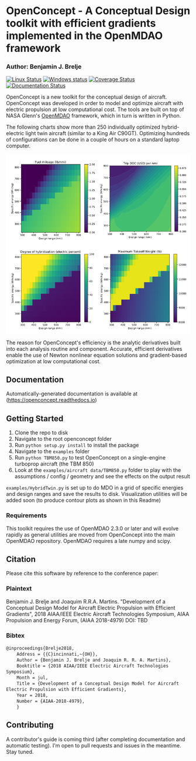 # OpenConcept - A Conceptual Design toolkit with efficient gradients implemented in the OpenMDAO framework

### Author: Benjamin J. Brelje

[![Linux Status](https://travis-ci.org/mdolab/openconcept.svg?branch=master)](https://travis-ci.org/mdolab/openconcept)
[![Windows status](https://ci.appveyor.com/api/projects/status/tn4hv14w5xlree4t/branch/master?svg=true)](https://ci.appveyor.com/project/bbrelje/openconcept/branch/master)
[![Coverage Status](https://coveralls.io/repos/github/mdolab/openconcept/badge.svg)](https://coveralls.io/github/mdolab/openconcept)
[![Documentation Status](https://readthedocs.org/projects/openconcept/badge/?version=latest)](https://openconcept.readthedocs.io/en/latest/?badge=latest)

OpenConcept is a new toolkit for the conceptual design of aircraft. OpenConcept was developed in order to model and optimize aircraft with electric propulsion at low computational cost. The tools are built on top of NASA Glenn's [OpenMDAO](http://openmdao.org/) framework, which in turn is written in Python.

The following charts show more than 250 individually optimized hybrid-electric light twin aircraft (similar to a King Air C90GT). Optimizing hundreds of configurations can be done in a couple of hours on a standard laptop computer.

![Example charts](docs/_static/images/readme_charts.png)

The reason for OpenConcept's efficiency is the analytic derivatives built into each analysis routine and component. Accurate, efficient derivatives enable the use of Newton nonlinear equation solutions and gradient-based optimization at low computational cost.

## Documentation

Automatically-generated documentation is available at (https://openconcept.readthedocs.io)

## Getting Started

1. Clone the repo to disk
2. Navigate to the root openconcept folder
3. Run `python setup.py install` to install the package
4. Navigate to the `examples` folder
5. Run `python TBM850.py` to test OpenConcept on a single-engine turboprop aircraft (the TBM 850)
6. Look at the `examples/aircraft data/TBM850.py` folder to play with the assumptions / config / geometry and see the effects on the output result

`examples/HybridTwin.py` is set up to do MDO in a grid of specific energies and design ranges and save the results to disk. Visualization utilities will be added soon (to produce contour plots as shown in this Readme)

### Requirements

This toolkit requires the use of OpenMDAO 2.3.0 or later and will evolve rapidly as general utilities are moved from OpenConcept into the main OpenMDAO repository. OpenMDAO requires a late numpy and scipy.

## Citation

Please cite this software by reference to the conference paper:

### Plaintext

Benjamin J. Brelje and Joaquim R.R.A. Martins. "Development of a Conceptual Design Model for Aircraft Electric Propulsion with Efficient Gradients", 2018 AIAA/IEEE Electric Aircraft Technologies Symposium, AIAA Propulsion and Energy Forum, (AIAA 2018-4979) DOI: TBD

### Bibtex

```
@inproceedings{Brelje2018,
	Address = {{C}incinnati,~{OH}},
	Author = {Benjamin J. Brelje and Joaquim R. R. A. Martins},
	Booktitle = {2018 AIAA/IEEE Electric Aircraft Technologies Symposium},
	Month = jul,
	Title = {Development of a Conceptual Design Model for Aircraft Electric Propulsion with Efficient Gradients},
	Year = 2018,
    Number = {AIAA-2018-4979},
	}
```

## Contributing
A contributor's guide is coming third (after completing documentation and automatic testing). I'm open to pull requests and issues in the meantime. Stay tuned.